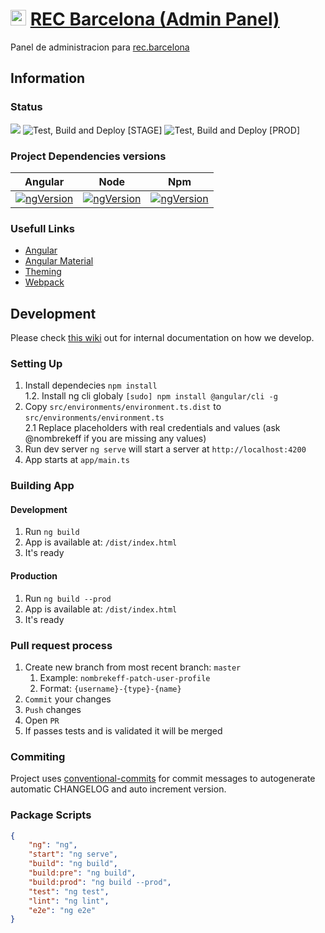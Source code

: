 
[ng-img]: https://img.shields.io/badge/Version-v8.2.14-blue.svg
[node-img]: https://img.shields.io/badge/Version-v10.14.2-blue.svg
[npm-img]: https://img.shields.io/badge/Version-v6.4.1-blue.svg

# [<img src="https://rec.barcelona/wp-content/uploads/2018/04/Group-3151.png" width="25" />](https://admin.rec.barcelona) [REC Barcelona (Admin Panel)](https://admin.rec.barcelona)

Panel de administracion para [rec.barcelona](https://rec.barcelona)

## Information

### Status
![](https://github.com/QbitArtifacts/rec-admin/workflows/Test/badge.svg)
![Test, Build and Deploy [STAGE]](https://github.com/QbitArtifacts/rec-admin/workflows/Test,%20Build%20and%20Deploy%20%5BSTAGE%5D/badge.svg)
![Test, Build and Deploy [PROD]](https://github.com/QbitArtifacts/rec-admin/workflows/Test,%20Build%20and%20Deploy%20%5BPROD%5D/badge.svg)

### Project Dependencies versions
| Angular                  | Node                       | Npm                        |
| ------------------------ | -------------------------- | -------------------------- | 
| [![ngVersion][ng-img]]() | [![ngVersion][node-img]]() | [![ngVersion][node-img]]() | 

### Usefull Links
* [Angular](https://angular.io)
* [Angular Material](https://material.angular.io)
* [Theming](https://material.angular.io/guide/theming)
* [Webpack](https://webpack.js.org/)

## Development
Please check [this wiki](https://github.com/QbitArtifacts/bootstrap/wiki/Development) out for internal documentation on how we develop.

### Setting Up
1. Install dependecies `npm install`  
    1.2. Install ng cli globaly `[sudo] npm install @angular/cli -g`  
2. Copy `src/environments/environment.ts.dist` to `src/environments/environment.ts`  
    2.1 Replace placeholders with real credentials and values (ask @nombrekeff if you are missing any values)  
3. Run dev server `ng serve` will start a server at `http://localhost:4200`  
4. App starts at `app/main.ts`  

### Building App
#### Development
1. Run `ng build`
2. App is available at: `/dist/index.html`
3. It's ready
   
#### Production
1. Run `ng build --prod`
2. App is available at: `/dist/index.html`
3. It's ready

### Pull request process
1. Create new branch from most recent branch: `master`  
   1. Example:  `nombrekeff-patch-user-profile`
   2. Format: `{username}-{type}-{name}`
2. `Commit` your changes
3. `Push` changes
4. Open `PR`
5. If passes tests and is validated it will be merged

### Commiting  
Project uses [conventional-commits](https://www.conventionalcommits.org/en/v1.0.0/) for commit messages to autogenerate automatic CHANGELOG and auto increment version.

### Package Scripts
```json
{
    "ng": "ng",
    "start": "ng serve",
    "build": "ng build",
    "build:pre": "ng build",
    "build:prod": "ng build --prod",
    "test": "ng test",
    "lint": "ng lint",
    "e2e": "ng e2e"
}
```
